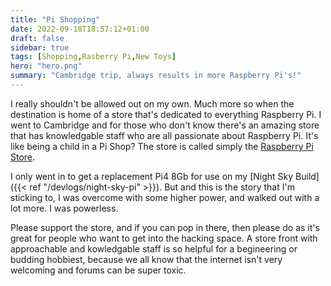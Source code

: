 ```yaml
---
title: "Pi Shopping"
date: 2022-09-18T18:57:12+01:00
draft: false
sidebar: true
tags: [Shopping,Rasberry Pi,New Toys]
hero: "hero.png"
summary: "Cambridge trip, always results in more Raspberry Pi's!"
---
```


I really shouldn't be allowed out on my own. Much more so when the destination is home of a store that's dedicated to everything Raspberry Pi. I went to Cambridge and for those who don't know there's an amazing store that has knowledgable staff who are all passionate about Raspberry Pi. It's like being a child in a Pi Shop? The store is called simply the [Raspberry Pi Store](https://www.raspberrypi.com/raspberry-pi-store/). 

I only went in to get a replacement Pi4 8Gb for use on my [Night Sky Build]({{< ref "/devlogs/night-sky-pi" >}}). But and this is the story that I'm sticking to, I was overcome with some higher power, and walked out with a lot more. I was powerless. 

Please support the store, and if you can pop in there, then please do as it's great for people who want to get into the hacking space. A store front with approachable and kowledgable staff is so helpful for a begineering or budding hobbiest, because we all know that the internet isn't very welcoming and forums can be super toxic. 

